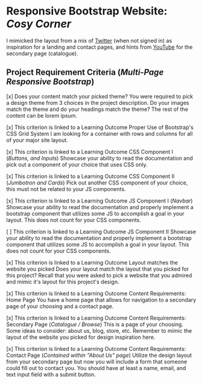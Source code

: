 # Responsive Bootstrap Website: *Cosy Corner*

I mimicked the layout from a mix of [Twitter](https://twitter.com) (when not signed in) as inspiration for a landing and contact pages, and hints from [YouTube](https://youtube.com) for the secondary page (catalogue).

## Project Requirement Criteria (*Multi-Page Responsive Bootstrap*)

[x] Does your content match your picked theme?
You were required to pick a design theme from 3 choices in the project description. Do your images match the theme and do your headings match the theme? The rest of the content can be lorem ipsum.

[x] This criterion is linked to a Learning Outcome Proper Use of Bootstrap's CSS Grid System
I am looking for a container with rows and columns for all of your major site layout.

[x] This criterion is linked to a Learning Outcome CSS Component I (*Buttons, and Inputs*)
Showcase your ability to read the documentation and pick out a component of your choice that uses CSS only.

[x] This criterion is linked to a Learning Outcome CSS Component II (*Jumbotron and Cards*)
Pick out another CSS component of your choice, this must not be related to your JS components.

[x] This criterion is linked to a Learning Outcome JS Component I (*Navbar*)
Showcase your ability to read the documentation and properly implement a bootstrap component that utilizes some JS to accomplish a goal in your layout. This does not count for your CSS components.

[ ] This criterion is linked to a Learning Outcome JS Component II
Showcase your ability to read the documentation and properly implement a bootstrap component that utilizes some JS to accomplish a goal in your layout. This does not count for your CSS components.

[x] This criterion is linked to a Learning Outcome Layout matches the website you picked
Does your layout match the layout that you picked for this project? Recall that you were asked to pick a website that you admired and mimic it's layout for this project's design.

[x] This criterion is linked to a Learning Outcome Content Requirements: Home Page
You have a home page that allows for navigation to a secondary page of your choosing and a contact page.

[x] This criterion is linked to a Learning Outcome Content Requirements: Secondary Page (*Catalogue / Browse*)
This is a page of your choosing. Some ideas to consider: about us, blog, store, etc. Remember to mimic the layout of the website you picked for design inspiration here.

[x] This criterion is linked to a Learning Outcome Content Requirements: Contact Page (*Contained within "About Us" page*)
Utilize the design layout from your secondary page but now you will include a form that someone could fill out to contact you. You should have at least a name, email, and text input field with a submit button.